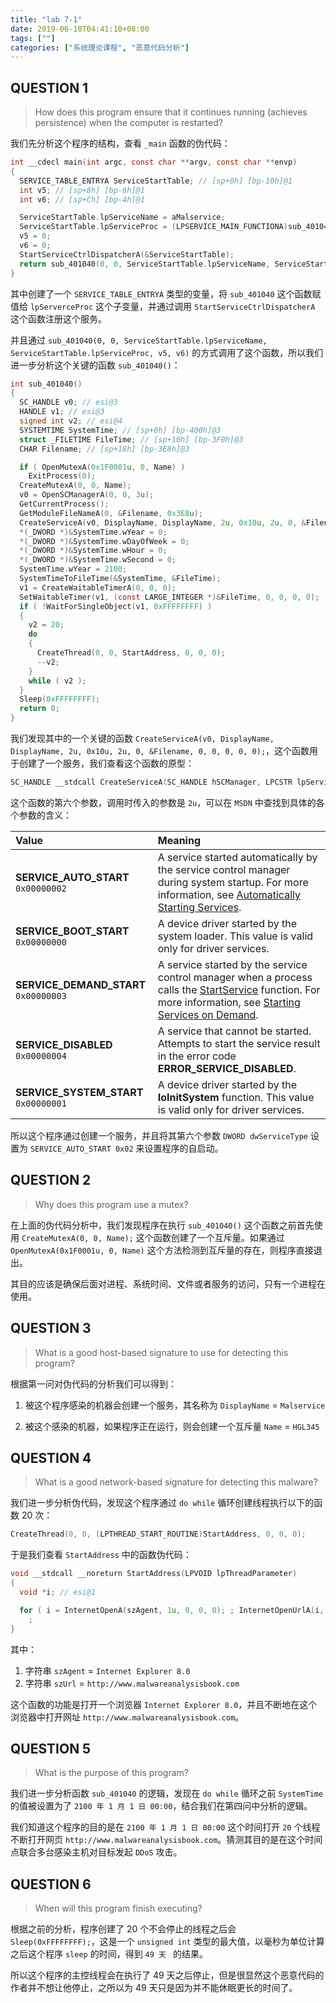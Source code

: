 ```yaml
---
title: "lab 7-1"
date: 2019-06-10T04:41:10+08:00
tags: [""]
categories: ["系统理论课程", "恶意代码分析"]
---
```



## QUESTION 1

> How does this program ensure that it continues running (achieves persistence) when the computer is restarted?

我们先分析这个程序的结构，查看 `_main` 函数的伪代码：

```c
int __cdecl main(int argc, const char **argv, const char **envp)
{
  SERVICE_TABLE_ENTRYA ServiceStartTable; // [sp+0h] [bp-10h]@1
  int v5; // [sp+8h] [bp-8h]@1
  int v6; // [sp+Ch] [bp-4h]@1

  ServiceStartTable.lpServiceName = aMalservice;
  ServiceStartTable.lpServiceProc = (LPSERVICE_MAIN_FUNCTIONA)sub_401040;
  v5 = 0;
  v6 = 0;
  StartServiceCtrlDispatcherA(&ServiceStartTable);
  return sub_401040(0, 0, ServiceStartTable.lpServiceName, ServiceStartTable.lpServiceProc, v5, v6);
}
```

其中创建了一个 `SERVICE_TABLE_ENTRYA` 类型的变量，将 `sub_401040` 这个函数赋值给 `lpServerceProc` 这个子变量，并通过调用 `StartServiceCtrlDispatcherA` 这个函数注册这个服务。

并且通过 `sub_401040(0, 0, ServiceStartTable.lpServiceName, ServiceStartTable.lpServiceProc, v5, v6)` 的方式调用了这个函数，所以我们进一步分析这个关键的函数 `sub_401040()`：

```c
int sub_401040()
{
  SC_HANDLE v0; // esi@3
  HANDLE v1; // esi@3
  signed int v2; // esi@4
  SYSTEMTIME SystemTime; // [sp+0h] [bp-400h]@3
  struct _FILETIME FileTime; // [sp+10h] [bp-3F0h]@3
  CHAR Filename; // [sp+18h] [bp-3E8h]@3

  if ( OpenMutexA(0x1F0001u, 0, Name) )
    ExitProcess(0);
  CreateMutexA(0, 0, Name);
  v0 = OpenSCManagerA(0, 0, 3u);
  GetCurrentProcess();
  GetModuleFileNameA(0, &Filename, 0x3E8u);
  CreateServiceA(v0, DisplayName, DisplayName, 2u, 0x10u, 2u, 0, &Filename, 0, 0, 0, 0, 0);
  *(_DWORD *)&SystemTime.wYear = 0;
  *(_DWORD *)&SystemTime.wDayOfWeek = 0;
  *(_DWORD *)&SystemTime.wHour = 0;
  *(_DWORD *)&SystemTime.wSecond = 0;
  SystemTime.wYear = 2100;
  SystemTimeToFileTime(&SystemTime, &FileTime);
  v1 = CreateWaitableTimerA(0, 0, 0);
  SetWaitableTimer(v1, (const LARGE_INTEGER *)&FileTime, 0, 0, 0, 0);
  if ( !WaitForSingleObject(v1, 0xFFFFFFFF) )
  {
    v2 = 20;
    do
    {
      CreateThread(0, 0, StartAddress, 0, 0, 0);
      --v2;
    }
    while ( v2 );
  }
  Sleep(0xFFFFFFFF);
  return 0;
}
```

我们发现其中的一个关键的函数 `CreateServiceA(v0, DisplayName, DisplayName, 2u, 0x10u, 2u, 0, &Filename, 0, 0, 0, 0, 0);`，这个函数用于创建了一个服务，我们查看这个函数的原型：

```c
SC_HANDLE __stdcall CreateServiceA(SC_HANDLE hSCManager, LPCSTR lpServiceName, LPCSTR lpDisplayName, DWORD dwDesiredAccess, DWORD dwServiceType, DWORD dwStartType, DWORD dwErrorControl, LPCSTR lpBinaryPathName, LPCSTR lpLoadOrderGroup, LPDWORD lpdwTagId, LPCSTR lpDependencies, LPCSTR lpServiceStartName, LPCSTR lpPassword);
```

这个函数的第六个参数，调用时传入的参数是 `2u`，可以在 `MSDN` 中查找到具体的各个参数的含义：

| Value                                 | Meaning                                                      |
| :------------------------------------ | :----------------------------------------------------------- |
| **SERVICE_AUTO_START** `0x00000002`   | A service started automatically by the service control manager during system startup. For more information, see [Automatically Starting Services](https://msdn.microsoft.com/8aa60e96-a35e-4670-832c-c045d0903618). |
| **SERVICE_BOOT_START** `0x00000000`   | A device driver started by the system loader. This value is valid only for driver services. |
| **SERVICE_DEMAND_START** `0x00000003` | A service started by the service control manager when a process calls the [StartService](https://msdn.microsoft.com/f185a878-e1c3-4fe5-8ec9-c5296d27f985) function. For more information, see [Starting Services on Demand](https://msdn.microsoft.com/72f51b38-d62c-4400-a38d-b9a0e90e9db4). |
| **SERVICE_DISABLED** `0x00000004`     | A service that cannot be started. Attempts to start the service result in the error code **ERROR_SERVICE_DISABLED**. |
| **SERVICE_SYSTEM_START** `0x00000001` | A device driver started by the **IoInitSystem** function. This value is valid only for driver services. |

所以这个程序通过创建一个服务，并且将其第六个参数 `DWORD dwServiceType` 设置为 `SERVICE_AUTO_START 0x02` 来设置程序的自启动。

## QUESTION 2

> Why does this program use a mutex?

在上面的伪代码分析中，我们发现程序在执行 `sub_401040()` 这个函数之前首先使用 `CreateMutexA(0, 0, Name);` 这个函数创建了一个互斥量。如果通过 `OpenMutexA(0x1F0001u, 0, Name)` 这个方法检测到互斥量的存在，则程序直接退出。

其目的应该是确保后面对进程、系统时间、文件或者服务的访问，只有一个进程在使用。

## QUESTION 3

> What is a good host-based signature to use for detecting this program?

根据第一问对伪代码的分析我们可以得到：

1. 被这个程序感染的机器会创建一个服务，其名称为 `DisplayName` = `Malservice`

2. 被这个感染的机器，如果程序正在运行，则会创建一个互斥量 `Name` = `HGL345`

## QUESTION 4

> What is a good network-based signature for detecting this malware?

我们进一步分析伪代码，发现这个程序通过 `do while` 循环创建线程执行以下的函数 20 次：

```c
CreateThread(0, 0, (LPTHREAD_START_ROUTINE)StartAddress, 0, 0, 0);
```

于是我们查看 `StartAddress` 中的函数伪代码：

```c
void __stdcall __noreturn StartAddress(LPVOID lpThreadParameter)
{
  void *i; // esi@1

  for ( i = InternetOpenA(szAgent, 1u, 0, 0, 0); ; InternetOpenUrlA(i, szUrl, 0, 0, 0x80000000, 0) )
    ;
}
```

其中：

1. 字符串 `szAgent` = `Internet Explorer 8.0`
2. 字符串 `szUrl` = `http://www.malwareanalysisbook.com`

这个函数的功能是打开一个浏览器 `Internet Explorer 8.0`，并且不断地在这个浏览器中打开网址 `http://www.malwareanalysisbook.com`。

## QUESTION 5

> What is the purpose of this program?

我们进一步分析函数 `sub_401040` 的逻辑，发现在 `do while` 循环之前 `SystemTime` 的值被设置为了 `2100 年 1 月 1 日 00:00`，结合我们在第四问中分析的逻辑。

我们知道这个程序的目的是在 `2100 年 1 月 1 日 00:00` 这个时间打开 `20` 个线程不断打开网页 `http://www.malwareanalysisbook.com`。猜测其目的是在这个时间点联合多台感染主机对目标发起 `DDoS` 攻击。

## QUESTION 6

> When will this program finish executing?

根据之前的分析，程序创建了 20 个不会停止的线程之后会 `Sleep(0xFFFFFFFF);`，这是一个 `unsigned int` 类型的最大值，以毫秒为单位计算之后这个程序 `sleep` 的时间，得到 `49 天 ` 的结果。

所以这个程序的主控线程会在执行了 49 天之后停止，但是很显然这个恶意代码的作者并不想让他停止，之所以为 49 天只是因为并不能休眠更长的时间了。


